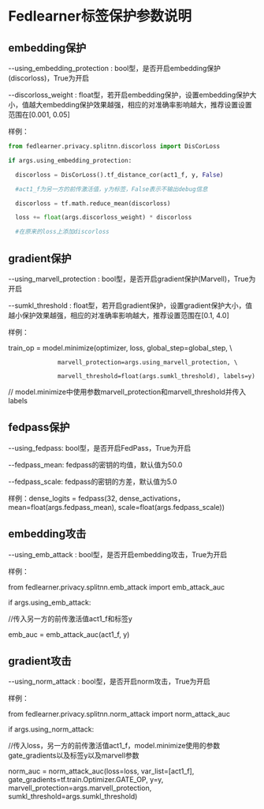 # Fedlearner标签保护参数说明

## embedding保护

--using_embedding_protection : bool型，是否开启embedding保护(discorloss)，True为开启

--discorloss_weight : float型，若开启embedding保护，设置embedding保护大小，值越大embedding保护效果越强，相应的对准确率影响越大，推荐设置设置范围在[0.001, 0.05]

样例：

```python
from fedlearner.privacy.splitnn.discorloss import DisCorLoss

if args.using_embedding_protection:

  discorloss = DisCorLoss().tf_distance_cor(act1_f, y, False)

  #act1_f为另一方的前传激活值，y为标签，False表示不输出debug信息

  discorloss = tf.math.reduce_mean(discorloss)

  loss += float(args.discorloss_weight) * discorloss

  #在原来的loss上添加discorloss
```

## gradient保护

--using_marvell_protection : bool型，是否开启gradient保护(Marvell)，True为开启

--sumkl_threshold : float型，若开启gradient保护，设置gradient保护大小，值越小保护效果越强，相应的对准确率影响越大，推荐设置范围在[0.1, 4.0]

样例：

train_op = model.minimize(optimizer, loss, global_step=global_step, \ 

                  marvell_protection=args.using_marvell_protection, \ 

                  marvell_threshold=float(args.sumkl_threshold), labels=y) 

// model.minimize中使用参数marvell_protection和marvell_threshold并传入labels

## fedpass保护

--using_fedpass: bool型，是否开启FedPass，True为开启

--fedpass_mean: fedpass的密钥的均值，默认值为50.0

--fedpass_scale: fedpass的密钥的方差，默认值为5.0

样例：dense_logits = fedpass(32, dense_activations， mean=float(args.fedpass_mean), scale=float(args.fedpass_scale))

## embedding攻击

--using_emb_attack : bool型，是否开启embedding攻击，True为开启

样例：

from fedlearner.privacy.splitnn.emb_attack import emb_attack_auc

if args.using_emb_attack:

  //传入另一方的前传激活值act1_f和标签y

  emb_auc = emb_attack_auc(act1_f, y)

## gradient攻击

--using_norm_attack : bool型，是否开启norm攻击，True为开启

样例：

from fedlearner.privacy.splitnn.norm_attack import norm_attack_auc

if args.using_norm_attack:

  //传入loss，另一方的前传激活值act1_f，model.minimize使用的参数gate_gradients以及标签y以及marvell参数

  norm_auc = norm_attack_auc(loss=loss, var_list=[act1_f], gate_gradients=tf.train.Optimizer.GATE_OP, y=y, marvell_protection=args.marvell_protection, sumkl_threshold=args.sumkl_threshold)
